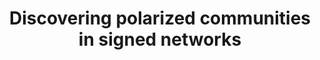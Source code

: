 ---
title: "Discovering polarized communities in signed networks"
authors: "F Bonchi, E Galimberti, A Gionis, B Ordozgoiti, G Ruffo"
collection: publications
permalink: "scholar.google.com/citations?view_op=view_citation&hl=en&oe=ASCII&user=pUnVutMAAAAJ&sortby=pubdate&citation_for_view=pUnVutMAAAAJ:ULOm3_A8WrAC"
excerpt: ""

venue: "Proceedings of the 28th acm international conference on information and …, 2019"
---